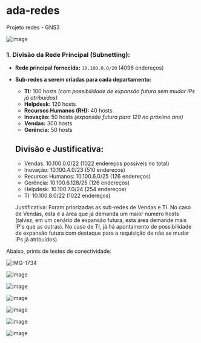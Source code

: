 # ada-redes
Projeto redes - GNS3

![image](https://github.com/user-attachments/assets/a8dca077-b7c2-4f6b-bbc8-74bc9d6b8fe5)


### 1. Divisão da Rede Principal (Subnetting):

- **Rede principal fornecida:** `10.100.0.0/20` (4096 endereços)
- **Sub-redes a serem criadas para cada departamento:**
    - **TI:** 100 hosts *(com possibilidade de expansão futura sem mudar IPs já atribuídos)*
    - **Helpdesk:** 120 hosts
    - **Recursos Humanos (RH):** 40 hosts
    - **Inovação:** 50 hosts *(expansão futura para 129 no próximo ano)*
    - **Vendas:** 300 hosts
    - **Gerência:** 50 hosts
 

  ## Divisão e Justificativa:

  - Vendas: 10.100.0.0/22   (1022 endereços possíveis no total)
  - Inovação: 10.100.4.0/23 (510 endereços)
  - Recursos Humanos: 10.100.6.0/25 (126 endereços)
  - Gerência: 10.100.6.128/25 (126 endereços)
  - Helpdesk: 10.100.7.0/24 (254 endereços)
  - TI: 10.100.8.0/22 (1022 endereços)
 
  Justificativa: Foram priorizadas as sub-redes de Vendas e TI. No caso de Vendas, esta é a área que já demanda um maior número hosts (talvez, em um cenário de expansão futura, esta área demande mais IP's que as outras). No caso de TI, já há apontamento de possibilidade de expansão futura com destaque para a requisição de não se mudar IPs já atribuídos).



Abaixo, prints de testes de conectividade:


![IMG-1734](https://github.com/user-attachments/assets/79d32619-1eb0-4afe-850d-b6a649142f80)


![image](https://github.com/user-attachments/assets/250f2186-07a5-46bf-ac8e-9e0ca4c7ca1e)

![image](https://github.com/user-attachments/assets/9dcdb528-1758-42cd-bba5-5500ba609a41)

![image](https://github.com/user-attachments/assets/a8fb1c49-2c1e-48f5-aff4-bb26f3fecc88)



![image](https://github.com/user-attachments/assets/687225e3-8068-4fb4-bf5b-ffdc99fecca8)

![image](https://github.com/user-attachments/assets/ab3fc7e2-14c6-439e-b84c-13230ad45045)


![image](https://github.com/user-attachments/assets/4886e5dd-b732-4d2d-8bd6-ce2659f1534e)












